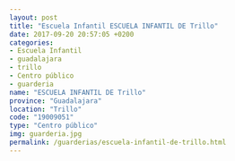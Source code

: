 ```yaml
---
layout: post
title: "Escuela Infantil ESCUELA INFANTIL DE Trillo"
date: 2017-09-20 20:57:05 +0200
categories:
- Escuela Infantil
- guadalajara
- trillo
- Centro público
- guarderia
name: "ESCUELA INFANTIL DE Trillo"
province: "Guadalajara"
location: "Trillo"
code: "19009051"
type: "Centro público"
img: guarderia.jpg
permalink: /guarderias/escuela-infantil-de-trillo.html
---
```

